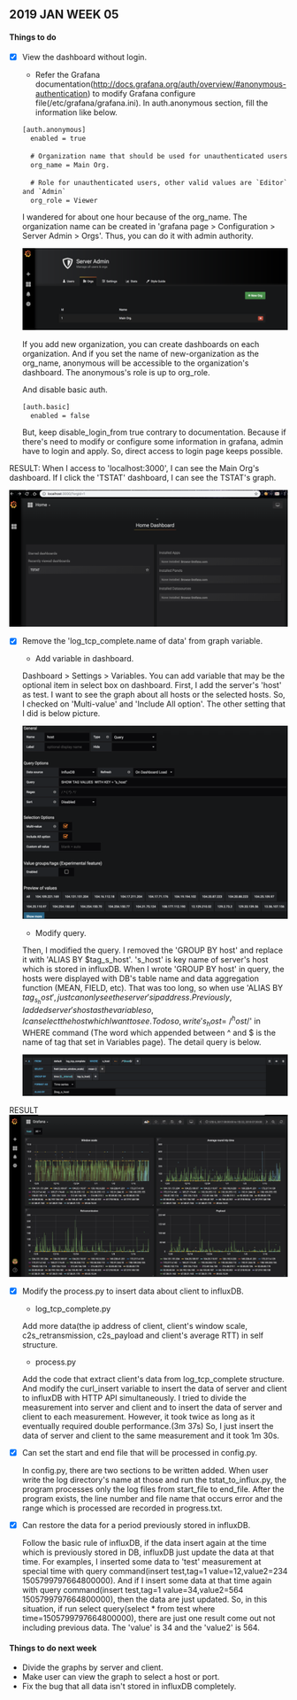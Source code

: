 ## 2019 JAN WEEK 05

#### Things to do

- [x] View the dashboard without login.

	- Refer the Grafana documentation(http://docs.grafana.org/auth/overview/#anonymous-authentication) to modify Grafana configure file(/etc/grafana/grafana.ini).
	In auth.anonymous section, fill the information like below.
	
	<pre><code>[auth.anonymous]
	enabled = true

	# Organization name that should be used for unauthenticated users
	org_name = Main Org.

	# Role for unauthenticated users, other valid values are `Editor` and `Admin`
	org_role = Viewer</pre></code>
	
	I wandered for about one hour because of the org_name. The organization name can be created in 'grafana page > Configuration > Server Admin > Orgs'. Thus, you can do it with admin authority. 

	![org_name](./img/org_name.png)

	If you add new organization, you can create dashboards on each organization. And if you set the name of new-organization as the org_name, anonymous will be accessible to the organization's dashboard. The anonymous's role is up to org_role.

	And disable basic auth.

	<pre><code>[auth.basic]
	enabled = false</pre></code>

	But, keep disable_login_from true contrary to documentation. Because if there's need to modify or configure some information in grafana, admin have to login and apply. So, direct access to login page keeps possible.

RESULT: When I access to 'localhost:3000', I can see the Main Org's dashboard. If I click the 'TSTAT' dashboard, I can see the TSTAT's graph.

![access_capture](./img/access_capture.png)

- [x] Remove the 'log_tcp_complete.name of data' from graph variable.

	- Add variable in dashboard.

	Dashboard > Settings > Variables. You can add variable that may be the optional item in select box on dashboard. First, I add the server's 'host' as test. I want to see the graph about all hosts or the selected hosts. So, I checked on 'Multi-value' and 'Include All option'. The other setting that I did is below picture.

	![setting_variable](./img/setting_variable.png)

	- Modify query.

	Then, I modified the query. I removed the 'GROUP BY host' and replace it with 'ALIAS BY $tag_s_host'. 's_host' is key name of server's host which is stored in influxDB. When I wrote 'GROUP BY host' in query, the hosts were displayed with DB's table name and data aggregation function (MEAN, FIELD, etc). That was too long, so when use 'ALIAS BY $tag_s_host', just can only see the server's ip address. Previously, I added server's host as the variable so, I can select the host which I want to see. To do so, write 's_host=~/^host$/' in WHERE command (The word which appended between ^ and $ is the name of tag that set in Variables page).  The detail query is below.

	![detail_query](./img/detail_query.png)

RESULT
![shorten_name](./img/shorten_name.png)

- [x] Modify the process.py to insert data about client to influxDB.

	- log_tcp_complete.py

	Add more data(the ip address of client, client's window scale, c2s_retransmission, c2s_payload and client's average RTT) in self structure.

	- process.py

	Add the code that extract client's data from log_tcp_complete structure. And modify the curl_insert variable to insert the data of server and client to influxDB with HTTP API simultaneously. I tried to divide the measurement into server and client and to insert the data of server and client to each measurement. However, it took twice as long as it eventually required double performance.(3m 37s) So, I just insert the data of server and client to the same measurement and it took 1m 30s.

- [x] Can set the start and end file that will be processed in config.py.

	In config.py, there are two sections to be written added. When user write the log directory's name at those and run the tstat_to_influx.py, the program processes only the log files from start_file to end_file. After the program exists, the line number and file name that occurs error and the range which is processed are recorded in progress.txt.

- [x] Can restore the data for a period previously stored in influxDB.

	Follow the basic rule of influxDB, if the data insert again at the time which is previously stored in DB, influxDB just update the data at that time. For examples, I inserted some data to 'test' measurement at special time with query command(insert test,tag=1 value=12,value2=234 1505799797664800000). And if I insert some data at that time again with query command(insert test,tag=1 value=34,value2=564 1505799797664800000), then the data are just updated. So, in this situation, if run select query(select * from test where time=1505799797664800000), there are just one result come out not including previous data. The 'value' is 34 and the 'value2' is 564.
	
#### Things to do next week

- Divide the graphs by server and client.
- Make user can view the graph to select a host or port.
- Fix the bug that all data isn't stored in influxDB completely.
